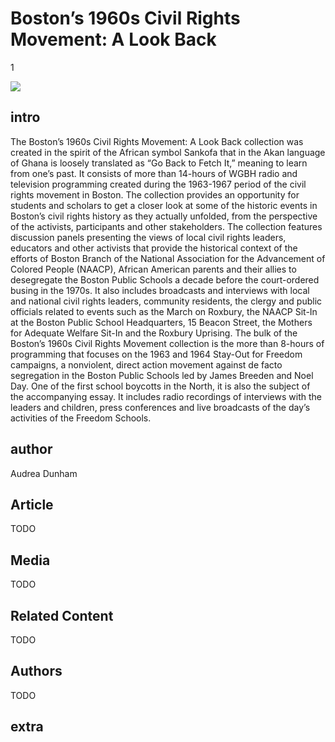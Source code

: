 # Boston’s 1960s Civil Rights Movement: A Look Back

1

![](https://s3.amazonaws.com/openvault.wgbh.org/scholar_exhibits/boston_civil_rights/boston_civil_rights_554x340.png)

## intro

The Boston’s 1960s Civil Rights Movement: A Look Back collection was created in 
the spirit of the African symbol Sankofa that in the Akan language of Ghana is 
loosely translated as “Go Back to Fetch It,” meaning to learn from one’s past. 
It consists of more than 14-hours of WGBH radio and television programming 
created during the 1963-1967 period of the civil rights movement in Boston. The 
collection provides an opportunity for students and scholars to get a closer 
look at some of the historic events in Boston’s civil rights history as they 
actually unfolded, from the perspective of the activists, participants and 
other stakeholders.  The collection features discussion panels presenting the 
views of local civil rights leaders, educators and other activists that provide 
the historical context of the efforts of Boston Branch of the National 
Association for the Advancement of Colored People (NAACP), African American 
parents and their allies to desegregate the Boston Public Schools a decade 
before the court-ordered busing in the 1970s.  It also includes broadcasts and 
interviews with local and national civil rights leaders, community residents, 
the clergy and public officials related to events such as the March on Roxbury, 
the NAACP Sit-In at the Boston Public School Headquarters, 15 Beacon Street, 
the Mothers for Adequate Welfare Sit-In and the Roxbury Uprising. The bulk of 
the Boston’s 1960s Civil Rights Movement collection is the more than 8-hours of 
programming that focuses on the 1963 and 1964 Stay-Out for Freedom campaigns, a 
nonviolent, direct action movement against de facto segregation in the Boston 
Public Schools led by James Breeden and Noel Day. One of the first school 
boycotts in the North, it is also the subject of the accompanying essay. It 
includes radio recordings of interviews with the leaders and children, press 
conferences and live broadcasts of the day’s activities of the Freedom Schools. 

## author

Audrea Dunham

## Article

TODO

## Media

TODO

## Related Content

TODO

## Authors

TODO

## extra